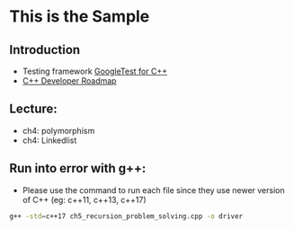 # This is the Sample

## Introduction
- Testing framework [GoogleTest for C++](https://google.github.io/googletest/)
- [C++ Developer Roadmap](https://roadmap.sh/cpp)

## Lecture:
- ch4: polymorphism
- ch4: Linkedlist

## Run into error with g++:
- Please use the command to run each file since they use newer version of C++ (eg: c++11, c++13, c++17)
```bash
g++ -std=c++17 ch5_recursion_problem_solving.cpp -o driver
```